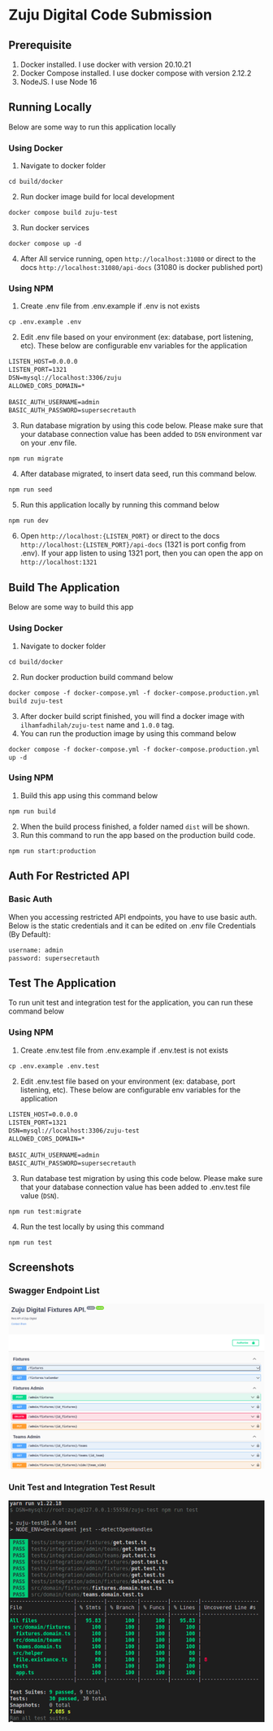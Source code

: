 # Zuju Digital Code Submission


## Prerequisite
1. Docker installed. I use docker with version 20.10.21
2. Docker Compose installed. I use docker compose with version 2.12.2
3. NodeJS. I use Node 16

## Running Locally
Below are some way to run this application locally
### Using Docker
1. Navigate to docker folder
```
cd build/docker
```

2. Run docker image build for local development
```
docker compose build zuju-test
```

3. Run docker services
```
docker compose up -d
```

4. After All service running, open ```http://localhost:31080``` or direct to the docs ```http://localhost:31080/api-docs``` (31080 is docker published port)

### Using NPM
1. Create .env file from .env.example if .env is not exists
```
cp .env.example .env
```
2. Edit .env file based on your environment (ex: database, port listening, etc). These below are configurable env variables for the application
```
LISTEN_HOST=0.0.0.0
LISTEN_PORT=1321
DSN=mysql://localhost:3306/zuju
ALLOWED_CORS_DOMAIN=*

BASIC_AUTH_USERNAME=admin
BASIC_AUTH_PASSWORD=supersecretauth

```
3. Run database migration by using this code below. Please make sure that your database connection value has been added to ```DSN``` environment var on your .env file.

```
npm run migrate
```
4. After database migrated, to insert data seed, run this command below.
```
npm run seed
```
5. Run this application locally by running this command below
```
npm run dev
```
6. Open ```http://localhost:{LISTEN_PORT}``` or direct to the docs ```http://localhost:{LISTEN_PORT}/api-docs``` (1321 is port config from .env).
If your app listen to  using 1321 port, then you can open the app on ```http://localhost:1321```

## Build The Application
Below are some way to build this app
### Using Docker
1. Navigate to docker folder
```
cd build/docker
```
2. Run docker production build command below
```
docker compose -f docker-compose.yml -f docker-compose.production.yml build zuju-test
```
3. After docker build script finished, you will find a docker image with ```ilhamfadhilah/zuju-test``` name and ```1.0.0``` tag.
4. You can run the production image by using this command below
```
docker compose -f docker-compose.yml -f docker-compose.production.yml up -d
```

### Using NPM
1. Build this app using this command below
```
npm run build
```
2. When the build process finished, a folder named ```dist``` will be shown.
3. Run this command to run the app based on the production build code.
```
npm run start:production
```

## Auth For Restricted API
### Basic Auth
When you accessing restricted API endpoints, you have to use basic auth. Below is the static credentials and it can be edited on .env file
Credentials (By Default):
```
username: admin
password: supersecretauth

```
## Test The Application
To run unit test and integration test for the application, you can run these command below

### Using NPM
1. Create .env.test file from .env.example if .env.test is not exists
```
cp .env.example .env.test
```
2. Edit .env.test file based on your environment (ex: database, port listening, etc). These below are configurable env variables for the application
```
LISTEN_HOST=0.0.0.0
LISTEN_PORT=1321
DSN=mysql://localhost:3306/zuju-test
ALLOWED_CORS_DOMAIN=*

BASIC_AUTH_USERNAME=admin
BASIC_AUTH_PASSWORD=supersecretauth

```
3. Run database test migration by using this code below. Please make sure that your database connection value has been added to .env.test file value (```DSN```).

```
npm run test:migrate
```
4. Run the test locally by using this command
```
npm run test
```

## Screenshots

### Swagger Endpoint List
![Swagger Screenshot](./assets/swagger_endpoint_list.png)

### Unit Test and Integration Test Result
![Unit and Integration test](./assets/unit_integration_test.png)
